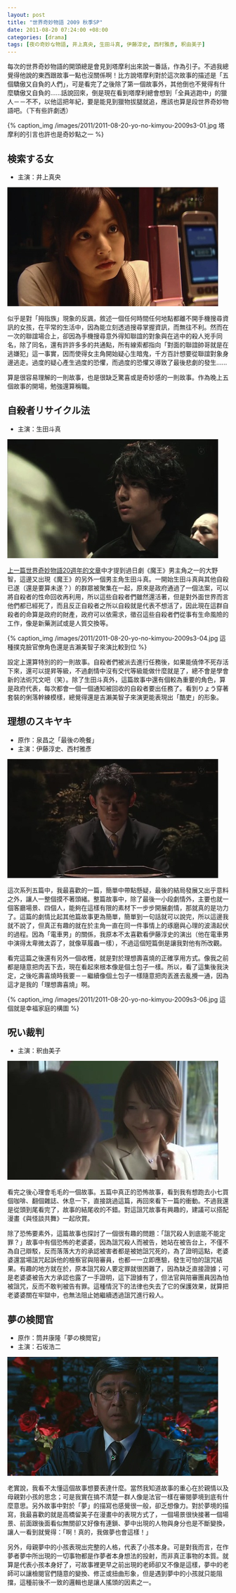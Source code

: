 ```yaml
--- 
layout: post
title: "世界奇妙物語 2009 秋季SP"
date: 2011-08-20 07:24:00 +08:00
categories: [drama]
tags: [夜の奇妙な物語, 井上真央, 生田斗真, 伊藤淳史, 西村雅彥, 釈由美子]
---
```


每次的世界奇妙物語的開頭總是會見到塔摩利出來說一番話，作為引子。不過我總覺得他說的東西跟故事一點也沒關係啊！比方說塔摩利對於這次故事的描述是「五個驕傲又自負的人們」，可是看完了之後除了第一個故事外，其他倒也不覺得有什麼驕傲又自負的......話說回來，倒是現在看到塔摩利總會想到「全員逃跑中」的獵人－－不不，以他這把年紀，要是能見到獵物拔腿就追，應該也算是段世界奇妙物語吧。（下有些許劇透）

{% caption_img /images/2011/2011-08-20-yo-no-kimyou-2009s3-01.jpg 塔摩利的引言也許也是奇妙點之一 %}

<!-- more -->

## 検索する女

- 主演：井上真央

![](/images/2011/2011-08-20-yo-no-kimyou-2009s3-02.jpg)

似乎是對「拇指族」現象的反諷，敘述一個任何時間任何地點都離不開手機搜尋資訊的女孩，在平常的生活中，因為能立刻透過搜尋掌握資訊，而無往不利。然而在一次的聯誼場合上，卻因為手機搜尋意外得知聯誼的對象與在逃中的殺人兇手同名，除了同名，還有許許多多的共通點，所有線索都指向「對面的聯誼帥哥就是在逃嫌犯」這一事實，因而使得女主角開始疑心生暗鬼，千方百計想要從聯誼對象身邊逃走。過度的疑心產生過度的恐懼，而過度的恐懼又導致了最後悲劇的發生......

算是很容易理解的一則故事，也是很缺乏驚喜或是奇妙感的一則故事。作為晚上五個故事的開場，勉強還算稱職。

## 自殺者リサイクル法

- 主演：生田斗真

![](/images/2011/2011-08-20-yo-no-kimyou-2009s3-03.jpg)

[上一篇世界奇妙物語20週年的文章](/blog/2011/08/08/yo-no-kimyou-2010-fall-sp/)中才提到過日劇《魔王》男主角之一的大野智，這邊又出現《魔王》的另外一個男主角生田斗真。一開始生田斗真與其他自殺已遂（還是要算未遂？）的群眾被聚集在一起，原來是政府通過了一個法案，可以將自殺者的性命回收再利用，所以這些自殺者們雖然還活著，但是對外面世界而言他們都已經死了，而且反正自殺者之所以自殺就是代表不想活了，因此現在這群自殺者的命算是政府的財產，政府可以依需求，徵召這些自殺者們從事有生命風險的工作，像是新藥測試或是人質交換等。

{% caption_img /images/2011/2011-08-20-yo-no-kimyou-2009s3-04.jpg 這種撲克臉官僚角色還是吉瀨美智子來演比較到位 %}

設定上還算特別的的一則故事。自殺者們被派去進行任務後，如果能僥倖不死存活下來，還可以提昇等級，不過劇情中沒有交代等級能做什麼就是了，總不會是學會新的法術咒文吧（笑）。除了生田斗真外，這篇故事中還有個較為重要的角色，算是政府代表，每次都會一個一個通知被回收的自殺者要出任務了。看到りょう穿著套裝的俐落幹練模樣，總覺得還是吉瀨美智子來演更能表現出「酷吏」的形象。

## 理想のスキヤキ

- 原作：泉昌之「最後の晩餐」
- 主演：伊藤淳史、西村雅彥

![](/images/2011/2011-08-20-yo-no-kimyou-2009s3-05.jpg)

這次系列五篇中，我最喜歡的一篇，簡單中帶點懸疑，最後的結局發展又出乎意料之外，讓人一整個摸不著頭緒。整篇故事中，除了最後一小段劇情外，主要也就一個客廳場景、四個人，能夠在這樣有限的素材下一步步開展劇情，那就真的是功力了。這篇的劇情比起其他篇故事更為簡單，簡單到一句話就可以說完，所以這邊我就不說了，但真正有趣的就在於主角一直在同一件事情上的琢磨與心理的波濤起伏的過程。因為「電車男」的關係，我原本不太喜歡看伊藤淳史的演出（他在電車男中演得太卑微太孬了，就像草履蟲一樣），不過這個短篇倒是讓我對他有所改觀。

看完這篇之後還有另外一個收穫，就是對於理想壽喜燒的正確享用方式。像我之前都是隨意把肉丟下去，現在看起來根本像是個土包子一樣。所以，看了這集後我決定，之後吃壽喜燒時我要－－繼續像個土包子一樣隨意把肉丟進去亂攪一通，因為這才是我的「理想壽喜燒」啊。

{% caption_img /images/2011/2011-08-20-yo-no-kimyou-2009s3-06.jpg 這個就是幸福家庭的構圖 %}

## 呪い裁判

- 主演：釈由美子

![](/images/2011/2011-08-20-yo-no-kimyou-2009s3-07.jpg)

看完之後心理會毛毛的一個故事。五篇中真正的恐怖故事，看到我有想跑去小七買個咖啡、翻個雜誌、休息一下，直接跳過這篇，再回來看下一篇的衝動。不過我還是從頭到尾看完了，故事的結尾收的不錯。對這詛咒故事有興趣的，建議可以搭配漫畫《與怪談共舞》一起欣賞。

除了恐怖要素外，這篇故事也探討了一個很有趣的問題：「詛咒殺人到底能不能定罪？」故事中有個恐怖的老婆婆，因為詛咒殺人而被告，她站在被告台上，不僅不為自己辯駁，反而落落大方的承認被害者都是被她詛咒死的，為了證明這點，老婆婆還當場詛咒起訴他的檢察官與陪審員，也都一一立即應驗，發生可怕的詛咒結果。有趣的地方就在於，原本詛咒殺人要定罪就很困難了，因為缺乏直接證據；可是老婆婆被告大方承認也露了一手證明，這下證據有了，但法官與陪審團員因為怕被詛咒，反而不敢判被告有罪。這種情況下的法律也失去了它的保護效果，就算把老婆婆關在牢獄中，也無法阻止她繼續透過詛咒進行殺人。

## 夢の検閲官

- 原作：筒井康隆「夢の検閲官」
- 主演：石坂浩二

![](/images/2011/2011-08-20-yo-no-kimyou-2009s3-08.jpg)

老實說，我看不太懂這個故事想要表達什麼。當然我知道故事的重心在於親情以及母親對小孩的思念；可是我實在搞不清楚一群人像是法官一樣在審閱夢境到底有什麼意思。另外故事中對於「夢」的描寫也感覺很一般，卻乏想像力。對於夢境的描寫，我最喜歡的就是高橋留美子在漫畫中的表現方式了，一個場景很快接著一個場景、前面跟後面看似無關卻又好像有連鎖、夢中出現的人物與身分也是不斷變換，讓人一看到就覺得：「啊！真的，我做夢也會這樣！」

另外，母親夢中的小孩表現出完整的人格，代表了小孩本身。可是對我而言，在作夢者夢中所出現的一切事物都是作夢者本身想法的投射，而非真正事物的本質。就算是代表小孩本身好了，可故事裡更早之前出現的老師卻又不像是這樣，夢中的老師可以讓檢閱官們隨意的變換、修正或扭曲形象，但是遇到夢中的小孩就只能阻擋，這種前後不一致的邏輯也是讓人搖頭的因素之一。